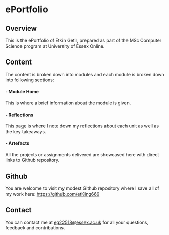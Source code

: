 # ePortfolio

## Overview

This is the ePortfolio of Etkin Getir, prepared as part of the MSc Computer Science program at University of Essex Online.

## Content

The content is broken down into modules and each module is broken down into following sections:

#### - Module Home
This is where a brief information about the module is given.

#### - Reflections
This page is where I note down my reflections about each unit as well as the key takeaways.

#### - Artefacts
All the projects or assignments delivered are showcased here with direct links to Github repository.

## Github

You are welcome to visit my modest Github repository where I save all of my work here: https://github.com/etKing666

## Contact

You can contact me at eg22518@essex.ac.uk for all your questions, feedback and contributions.
